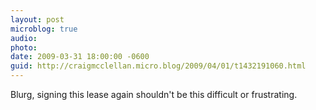 ```yaml
---
layout: post
microblog: true
audio: 
photo: 
date: 2009-03-31 18:00:00 -0600
guid: http://craigmcclellan.micro.blog/2009/04/01/t1432191060.html
---
```

Blurg, signing this lease again shouldn't be this difficult or frustrating.
